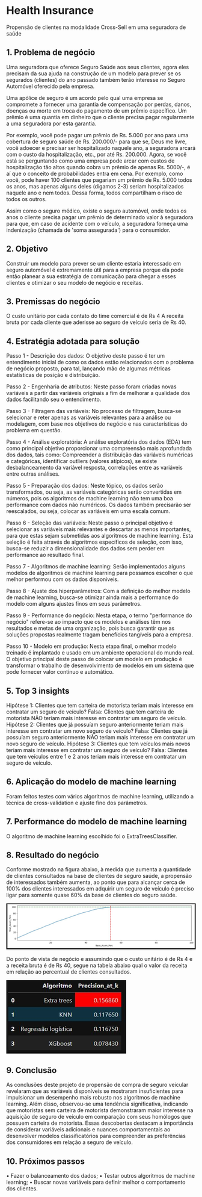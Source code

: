 # Health Insurance

Propensão de clientes na modalidade Cross-Sell em uma seguradora de saúde

## 1.	Problema de negócio
Uma seguradora que oferece Seguro Saúde aos seus clientes, agora eles precisam da sua ajuda na construção de um modelo para prever se os segurados (clientes) do ano passado também terão interesse no Seguro Automóvel oferecido pela empresa.

Uma apólice de seguro é um acordo pelo qual uma empresa se compromete a fornecer uma garantia de compensação por perdas, danos, doenças ou morte em troca do pagamento de um prêmio específico. Um prêmio é uma quantia em dinheiro que o cliente precisa pagar regularmente a uma seguradora por esta garantia.

Por exemplo, você pode pagar um prêmio de Rs. 5.000 por ano para uma cobertura de seguro saúde de Rs. 200.000/- para que se, Deus me livre, você adoecer e precisar ser hospitalizado naquele ano, a seguradora arcará com o custo da hospitalização, etc., por até Rs. 200.000. Agora, se você está se perguntando como uma empresa pode arcar com custos de hospitalização tão altos quando cobra um prêmio de apenas Rs. 5000/-, é aí que o conceito de probabilidades entra em cena. Por exemplo, como você, pode haver 100 clientes que pagariam um prêmio de Rs. 5.000 todos os anos, mas apenas alguns deles (digamos 2-3) seriam hospitalizados naquele ano e nem todos. Dessa forma, todos compartilham o risco de todos os outros.

Assim como o seguro médico, existe o seguro automóvel, onde todos os anos o cliente precisa pagar um prêmio de determinado valor à seguradora para que, em caso de acidente com o veículo, a seguradora forneça uma indenização (chamada de 'soma assegurada') para o consumidor.

## 2.	Objetivo
Construir um modelo para prever se um cliente estaria interessado em seguro automóvel é extremamente útil para a empresa porque ela pode então planear a sua estratégia de comunicação para chegar a esses clientes e otimizar o seu modelo de negócio e receitas.

## 3.	Premissas do negócio
O custo unitário por cada contato do time comercial é de Rs 4
A receita bruta por cada cliente que aderisse ao seguro de veículo seria de Rs 40.

## 4.	Estratégia adotada para solução

Passo 1 - Descrição dos dados: O objetivo deste passo é ter um entendimento inicial de como os dados estão relacionados com o problema de negócio proposto, para tal, lançando mão de algumas métricas estatísticas de posição e distribuição.

Passo 2 - Engenharia de atributos: Neste passo foram criadas novas variáveis a partir das variáveis originais a fim de melhorar a qualidade dos dados facilitando seu o entendimento.

Passo 3 - Filtragem das variáveis: No processo de filtragem, busca-se selecionar e reter apenas as variáveis relevantes para a análise ou modelagem, com base nos objetivos do negócio e nas características do problema em questão.
 
Passo 4 - Análise exploratória: A análise exploratória dos dados (EDA) tem como principal objetivo proporcionar uma compreensão mais aprofundada dos dados, tais como: Compreender a distribuição das variáveis numéricas e categóricas, identificar outliers (valores atípicos), se existe desbalanceamento da variável resposta, correlações entre as variáveis entre outras análises.

Passo 5 - Preparação dos dados: Neste tópico, os dados serão transformados, ou seja, as variáveis categóricas serão convertidas em números, pois os algoritmos de machine learning não tem uma boa performance com dados não numéricos. Os dados também precisarão ser reescalados, ou seja, colocar as variáveis em uma escala comum.
 
Passo 6 - Seleção das variáveis: Neste passo o principal objetivo é selecionar as variáveis mais relevantes e descartar as menos importantes, para que estas sejam submetidas aos algoritmos de machine learning. Esta seleção é feita através de algoritmos específicos de seleção, com isso, busca-se reduzir a dimensionalidade dos dados sem perder em performance ao resultado final.

Passo 7 - Algoritmos de machine learning: Serão implementados alguns modelos de algoritmos de machine learning para possamos escolher o que melhor performou com os dados disponíveis.
 
Passo 8 - Ajuste dos hiperparâmetros: Com a definição do melhor modelo de machine learning, busca-se otimizar ainda mais a performance do modelo com alguns ajustes finos em seus parâmetros.

Passo 9 - Performance do negócio: Nesta etapa, o termo "performance do negócio" refere-se ao impacto que os modelos e análises têm nos resultados e metas de uma organização, pois busca garantir que as soluções propostas realmente tragam benefícios tangíveis para a empresa.

Passo 10 - Modelo em produção: Nesta etapa final, o melhor modelo treinado é implantado e usado em um ambiente operacional do mundo real. O objetivo principal deste passo de colocar um modelo em produção é transformar o trabalho de desenvolvimento de modelos em um sistema que pode fornecer valor contínuo e automático.

## 5.	Top 3 insights
Hipótese 1: Clientes que tem carteira de motorista teriam mais interesse em contratar um seguro de veículo?
Falsa: Clientes que tem carteira de motorista NÃO teriam mais interesse em contratar um seguro de veículo.
Hipótese 2: Clientes que já possuíam seguro anteriormente teriam mais interesse em contratar um novo seguro de veículo?
Falsa: Clientes que já possuíam seguro anteriormente NÃO teriam mais interesse em contratar um novo seguro de veículo.
Hipótese 3: Clientes que tem veículos mais novos teriam mais interesse em contratar um seguro de veículo?
Falsa: Clientes que tem veículos entre 1 e 2 anos teriam mais interesse em contratar um seguro de veículo.


## 6.	Aplicação do modelo de machine learning
Foram feitos testes com vários algoritmos de machine learning, utilizando a técnica de cross-validation e ajuste fino dos parâmetros.

## 7.	Performance do modelo de machine learning
O algoritmo de machine learning escolhido foi o ExtraTreesClassifier.

## 8.	Resultado do negócio
Conforme mostrado na figura abaixo, à medida que aumenta a quantidade de clientes consultados na base de clientes de seguro saúde, a propensão de interessados também aumenta, ao ponto que para alcançar cerca de 100% dos clientes interessados em adquirir um seguro de veículo é preciso ligar para somente quase 60% da base de clientes do seguro saúde.

 ![Grafico](Img/Grafico.JPG)

Do ponto de vista de negócio e assumindo que o custo unitário é de Rs 4 e a receita bruta é de Rs 40, segue na tabela abaixo qual o valor da receita em relação ao percentual de clientes consultados.  

![Tabela](Img/Tabela_algoritmos.JPG)

## 9.	Conclusão
As conclusões deste projeto de propensão de compra de seguro veicular revelaram que as variáveis disponíveis se mostraram insuficientes para impulsionar um desempenho mais robusto nos algoritmos de machine learning. Além disso, observou-se uma tendência significativa, indicando que motoristas sem carteira de motorista demonstraram maior interesse na aquisição de seguro de veículo em comparação com seus homólogos que possuem carteira de motorista. Essas descobertas destacam a importância de considerar variáveis adicionais e nuances comportamentais ao desenvolver modelos classificatórios para compreender as preferências dos consumidores em relação a seguro de veículo.

## 10.	Próximos passos
•	Fazer o balanceamento dos dados;
•	Testar outros algoritmos de machine learning;
•	Buscar novas variáveis para definir melhor o comportamento dos clientes.
